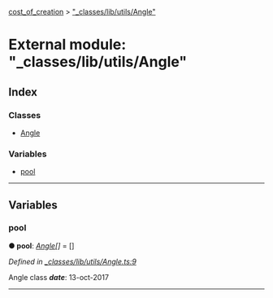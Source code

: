 [cost_of_creation](../README.md) > ["_classes/lib/utils/Angle"](../modules/__classes_lib_utils_angle_.md)



# External module: "_classes/lib/utils/Angle"

## Index

### Classes

* [Angle](../classes/__classes_lib_utils_angle_.angle.md)


### Variables

* [pool](__classes_lib_utils_angle_.md#pool)



---
## Variables
<a id="pool"></a>

###  pool

**●  pool**:  *[Angle](../classes/__classes_lib_utils_angle_.angle.md)[]*  = []

*Defined in [_classes/lib/utils/Angle.ts:9](https://github.com/codeartisticninja/cost_of_creation/blob/6562fe6/src/script/_classes/lib/utils/Angle.ts#L9)*



Angle class
*__date__*: 13-oct-2017





___



